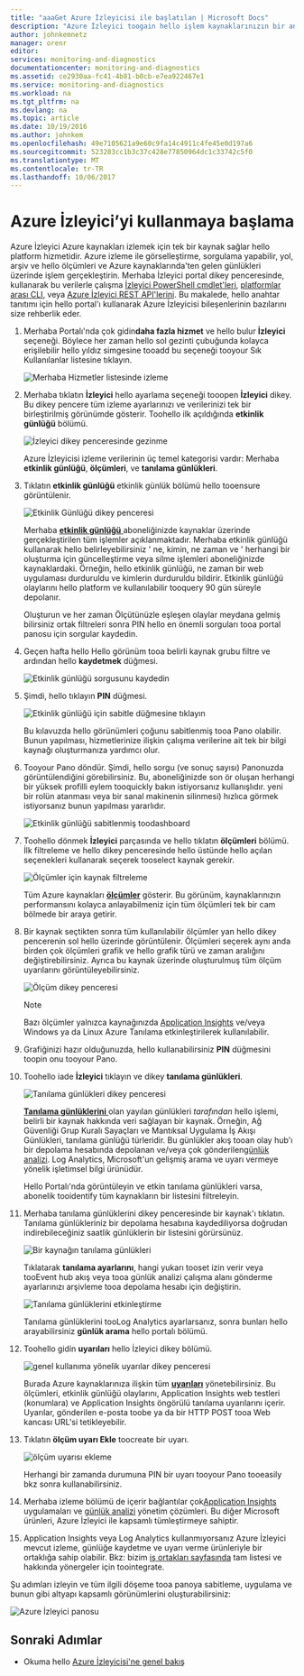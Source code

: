 ```yaml
---
title: "aaaGet Azure İzleyicisi ile başlatılan | Microsoft Docs"
description: "Azure İzleyici toogain hello işlem kaynaklarınızın bir anlayış kullanmaya başlamanıza ve verilerini temizleyebilirsiniz temel adımları uygulayın."
author: johnkemnetz
manager: orenr
editor: 
services: monitoring-and-diagnostics
documentationcenter: monitoring-and-diagnostics
ms.assetid: ce2930aa-fc41-4b81-b0cb-e7ea922467e1
ms.service: monitoring-and-diagnostics
ms.workload: na
ms.tgt_pltfrm: na
ms.devlang: na
ms.topic: article
ms.date: 10/19/2016
ms.author: johnkem
ms.openlocfilehash: 49e7105621a9e60c9fa14c4911c4fe45e0d197a6
ms.sourcegitcommit: 523283cc1b3c37c428e77850964dc1c33742c5f0
ms.translationtype: MT
ms.contentlocale: tr-TR
ms.lasthandoff: 10/06/2017
---
```

# <a name="get-started-with-azure-monitor"></a>Azure İzleyici’yi kullanmaya başlama
Azure İzleyici Azure kaynakları izlemek için tek bir kaynak sağlar hello platform hizmetidir. Azure izleme ile görselleştirme, sorgulama yapabilir, yol, arşiv ve hello ölçümleri ve Azure kaynaklarında'ten gelen günlükleri üzerinde işlem gerçekleştirin. Merhaba İzleyici portal dikey penceresinde, kullanarak bu verilerle çalışma [İzleyici PowerShell cmdlet'leri](insights-powershell-samples.md), [platformlar arası CLI](insights-cli-samples.md), veya [Azure İzleyici REST API'lerini](https://msdn.microsoft.com/library/dn931943.aspx). Bu makalede, hello anahtar tanıtımı için hello portal'ı kullanarak Azure İzleyicisi bileşenlerinin bazılarını size rehberlik eder.

1. Merhaba Portalı'nda çok gidin**daha fazla hizmet** ve hello bulur **İzleyici** seçeneği. Böylece her zaman hello sol gezinti çubuğunda kolayca erişilebilir hello yıldız simgesine tooadd bu seçeneği tooyour Sık Kullanılanlar listesine tıklayın.
   
    ![Merhaba Hizmetler listesinde izleme](./media/monitoring-get-started/monitor-more-services.png)
2. Merhaba tıklatın **İzleyici** hello ayarlama seçeneği tooopen **İzleyici** dikey. Bu dikey pencere tüm izleme ayarlarınızı ve verilerinizi tek bir birleştirilmiş görünümde gösterir. Toohello ilk açıldığında **etkinlik günlüğü** bölümü.
   
    ![İzleyici dikey penceresinde gezinme](./media/monitoring-get-started/monitor-blade-nav.png)
   
    Azure İzleyicisi izleme verilerinin üç temel kategorisi vardır: Merhaba **etkinlik günlüğü**, **ölçümleri**, ve **tanılama günlükleri**.
3. Tıklatın **etkinlik günlüğü** etkinlik günlük bölümü hello tooensure görüntülenir.
   
    ![Etkinlik Günlüğü dikey penceresi](./media/monitoring-get-started/monitor-act-log-blade.png)
   
    Merhaba [ **etkinlik günlüğü** ](monitoring-overview-activity-logs.md) aboneliğinizde kaynaklar üzerinde gerçekleştirilen tüm işlemler açıklanmaktadır. Merhaba etkinlik günlüğü kullanarak hello belirleyebilirsiniz ' ne, kimin, ne zaman ve ' herhangi bir oluşturma için güncelleştirme veya silme işlemleri aboneliğinizde kaynaklardaki. Örneğin, hello etkinlik günlüğü, ne zaman bir web uygulaması durduruldu ve kimlerin durduruldu bildirir. Etkinlik günlüğü olaylarını hello platform ve kullanılabilir tooquery 90 gün süreyle depolanır.
   
    Oluşturun ve her zaman Ölçütünüzle eşleşen olaylar meydana gelmiş bilirsiniz ortak filtreleri sonra PIN hello en önemli sorguları tooa portal panosu için sorgular kaydedin.
4. Geçen hafta hello Hello görünüm tooa belirli kaynak grubu filtre ve ardından hello **kaydetmek** düğmesi.
   
    ![Etkinlik günlüğü sorgusunu kaydedin](./media/monitoring-get-started/monitor-act-log-save.png)
5. Şimdi, hello tıklayın **PIN** düğmesi.
   
    ![Etkinlik günlüğü için sabitle düğmesine tıklayın](./media/monitoring-get-started/monitor-act-log-pin.png)
   
    Bu kılavuzda hello görünümleri çoğunu sabitlenmiş tooa Pano olabilir. Bunun yapılması, hizmetlerinize ilişkin çalışma verilerine ait tek bir bilgi kaynağı oluşturmanıza yardımcı olur. 
6. Tooyour Pano döndür. Şimdi, hello sorgu (ve sonuç sayısı) Panonuzda görüntülendiğini görebilirsiniz. Bu, aboneliğinizde son ör oluşan herhangi bir yüksek profilli eylem tooquickly bakın istiyorsanız kullanışlıdır. yeni bir rolün atanması veya bir sanal makinenin silinmesi) hızlıca görmek istiyorsanız bunun yapılması yararlıdır.
   
    ![Etkinlik günlüğü sabitlenmiş toodashboard](./media/monitoring-get-started/monitor-act-log-db.png)
7. Toohello dönmek **İzleyici** parçasında ve hello tıklatın **ölçümleri** bölümü. İlk filtreleme ve hello dikey penceresinde hello üstünde hello açılan seçenekleri kullanarak seçerek tooselect kaynak gerekir.
   
    ![Ölçümler için kaynak filtreleme](./media/monitoring-get-started/monitor-met-filter.png)
   
    Tüm Azure kaynakları [**ölçümler**](monitoring-overview-metrics.md) gösterir. Bu görünüm, kaynaklarınızın performansını kolayca anlayabilmeniz için tüm ölçümleri tek bir cam bölmede bir araya getirir.
8. Bir kaynak seçtikten sonra tüm kullanılabilir ölçümler yan hello dikey pencerenin sol hello üzerinde görüntülenir. Ölçümleri seçerek aynı anda birden çok ölçümleri grafik ve hello grafik türü ve zaman aralığını değiştirebilirsiniz. Ayrıca bu kaynak üzerinde oluşturulmuş tüm ölçüm uyarılarını görüntüleyebilirsiniz.
   
    ![Ölçüm dikey penceresi](./media/monitoring-get-started/monitor-metric-blade.png)
   
   > [!NOTE]
   > Bazı ölçümler yalnızca kaynağınızda [Application Insights](../application-insights/app-insights-overview.md) ve/veya Windows ya da Linux Azure Tanılama etkinleştirilerek kullanılabilir.
   > 
   > 
9. Grafiğinizi hazır olduğunuzda, hello kullanabilirsiniz **PIN** düğmesini toopin onu tooyour Pano.
10. Toohello iade **İzleyici** tıklayın ve dikey **tanılama günlükleri**.
    
    ![Tanılama günlükleri dikey penceresi](./media/monitoring-get-started/monitor-diaglogs-blade.png)
    
    [**Tanılama günlüklerini** ](monitoring-overview-of-diagnostic-logs.md) olan yayılan günlükleri *tarafından* hello işlemi, belirli bir kaynak hakkında veri sağlayan bir kaynak. Örneğin, Ağ Güvenliği Grup Kuralı Sayaçları ve Mantıksal Uygulama İş Akışı Günlükleri, tanılama günlüğü türleridir. Bu günlükler akış tooan olay hub'ı bir depolama hesabında depolanan ve/veya çok gönderilen[günlük analizi](../log-analytics/log-analytics-overview.md). Log Analytics, Microsoft'un gelişmiş arama ve uyarı vermeye yönelik işletimsel bilgi ürünüdür.
    
    Hello Portalı'nda görüntüleyin ve etkin tanılama günlükleri varsa, abonelik tooidentify tüm kaynakların bir listesini filtreleyin.
11. Merhaba tanılama günlüklerini dikey penceresinde bir kaynak'ı tıklatın. Tanılama günlükleriniz bir depolama hesabına kaydediliyorsa doğrudan indirebileceğiniz saatlik günlüklerin bir listesini görürsünüz.
    
    ![Bir kaynağın tanılama günlükleri](./media/monitoring-get-started/monitor-diaglogs-detail.png)
    
    Tıklatarak **tanılama ayarlarını**, hangi yukarı tooset izin verir veya tooEvent hub akış veya tooa günlük analizi çalışma alanı gönderme ayarlarınızı arşivleme tooa depolama hesabı için değiştirin.
    
    ![Tanılama günlüklerini etkinleştirme](./media/monitoring-get-started/monitor-diaglogs-enable.png)
    
    Tanılama günlüklerini tooLog Analytics ayarlarsanız, sonra bunları hello arayabilirsiniz **günlük arama** hello portalı bölümü.
12. Toohello gidin **uyarıları** hello İzleyici dikey bölümü.
    
    ![genel kullanıma yönelik uyarılar dikey penceresi](./media/monitoring-get-started/monitor-alerts-nopp.png)
    
    Burada Azure kaynaklarınıza ilişkin tüm [**uyarıları**](monitoring-overview-alerts.md) yönetebilirsiniz. Bu ölçümleri, etkinlik günlüğü olaylarını, Application Insights web testleri (konumlara) ve Application Insights öngörülü tanılama uyarılarını içerir. Uyarılar, gönderilen e-posta toobe ya da bir HTTP POST tooa Web kancası URL'si tetikleyebilir.
13. Tıklatın **ölçüm uyarı Ekle** toocreate bir uyarı.
    
    ![ölçüm uyarısı ekleme](./media/monitoring-get-started/monitor-alerts-add.png)
    
    Herhangi bir zamanda durumuna PIN bir uyarı tooyour Pano tooeasily bkz sonra kullanabilirsiniz.
14. Merhaba izleme bölümü de içerir bağlantılar çok[Application Insights](../application-insights/app-insights-overview.md) uygulamaları ve [günlük analizi](../log-analytics/log-analytics-overview.md) yönetim çözümleri. Bu diğer Microsoft ürünleri, Azure İzleyici ile kapsamlı tümleştirmeye sahiptir.
15. Application Insights veya Log Analytics kullanmıyorsanız Azure İzleyici mevcut izleme, günlüğe kaydetme ve uyarı verme ürünleriyle bir ortaklığa sahip olabilir. Bkz: bizim [iş ortakları sayfasında](monitoring-partners.md) tam listesi ve hakkında yönergeler için toointegrate.

Şu adımları izleyin ve tüm ilgili döşeme tooa panoya sabitleme, uygulama ve bunun gibi altyapı kapsamlı görünümlerini oluşturabilirsiniz:

![Azure İzleyici panosu](./media/monitoring-get-started/monitor-final-dash.png)

## <a name="next-steps"></a>Sonraki Adımlar
* Okuma hello [Azure İzleyicisi'ne genel bakış](monitoring-overview.md)

